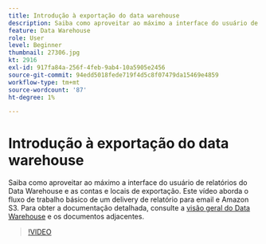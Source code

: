 ```yaml
---
title: Introdução à exportação do data warehouse
description: Saiba como aproveitar ao máximo a interface do usuário de relatórios do Data Warehouse e as contas e locais de exportação. Este vídeo aborda o fluxo de trabalho básico de um delivery de relatório para email e Amazon S3.
feature: Data Warehouse
role: User
level: Beginner
thumbnail: 27306.jpg
kt: 2916
exl-id: 917fa84a-256f-4feb-9ab4-10a5905e2456
source-git-commit: 94edd5018fede719f4d5c8f07479da15469e4859
workflow-type: tm+mt
source-wordcount: '87'
ht-degree: 1%

---
```


# Introdução à exportação do data warehouse

Saiba como aproveitar ao máximo a interface do usuário de relatórios do Data Warehouse e as contas e locais de exportação. Este vídeo aborda o fluxo de trabalho básico de um delivery de relatório para email e Amazon S3. Para obter a documentação detalhada, consulte a [visão geral do Data Warehouse](https://experienceleague.adobe.com/docs/analytics/export/data-warehouse/data-warehouse.html?lang=pt-BR) e os documentos adjacentes.

>[!VIDEO](https://video.tv.adobe.com/v/3428488/?quality=12&learn=on&captions=por_br)
